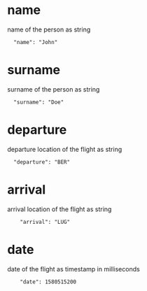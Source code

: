 # name

name of the person as string

```
  "name": "John"
```

# surname

surname of the person as string

```
  "surname": "Doe"
```

# departure

departure location of the flight as string

```
  "departure": "BER"
```

# arrival

arrival location of the flight as string

```
    "arrival": "LUG"
```

# date

date of the flight as timestamp in milliseconds

```
    "date": 1580515200
```


